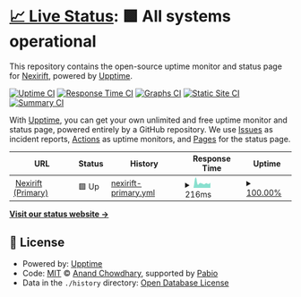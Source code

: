 # [📈 Live Status](https://status.nexirift.com): <!--live status--> **🟩 All systems operational**

This repository contains the open-source uptime monitor and status page for [Nexirift](https://nexirift.com), powered by [Upptime](https://github.com/upptime/upptime).

[![Uptime CI](https://github.com/Nexirift/status/workflows/Uptime%20CI/badge.svg)](https://github.com/Nexirift/status/actions?query=workflow%3A%22Uptime+CI%22)
[![Response Time CI](https://github.com/Nexirift/status/workflows/Response%20Time%20CI/badge.svg)](https://github.com/Nexirift/status/actions?query=workflow%3A%22Response+Time+CI%22)
[![Graphs CI](https://github.com/Nexirift/status/workflows/Graphs%20CI/badge.svg)](https://github.com/Nexirift/status/actions?query=workflow%3A%22Graphs+CI%22)
[![Static Site CI](https://github.com/Nexirift/status/workflows/Static%20Site%20CI/badge.svg)](https://github.com/Nexirift/status/actions?query=workflow%3A%22Static+Site+CI%22)
[![Summary CI](https://github.com/Nexirift/status/workflows/Summary%20CI/badge.svg)](https://github.com/Nexirift/status/actions?query=workflow%3A%22Summary+CI%22)

With [Upptime](https://upptime.js.org), you can get your own unlimited and free uptime monitor and status page, powered entirely by a GitHub repository. We use [Issues](https://github.com/Nexirift/status/issues) as incident reports, [Actions](https://github.com/Nexirift/status/actions) as uptime monitors, and [Pages](https://status.nexirift.com) for the status page.

<!--start: status pages-->
<!-- This summary is generated by Upptime (https://github.com/upptime/upptime) -->
<!-- Do not edit this manually, your changes will be overwritten -->
<!-- prettier-ignore -->
| URL | Status | History | Response Time | Uptime |
| --- | ------ | ------- | ------------- | ------ |
| <img alt="" src="https://icons.duckduckgo.com/ip3/nexirift.com.ico" height="13"> [Nexirift (Primary)](https://nexirift.com) | 🟩 Up | [nexirift-primary.yml](https://github.com/Nexirift/status/commits/HEAD/history/nexirift-primary.yml) | <details><summary><img alt="Response time graph" src="./graphs/nexirift-primary/response-time-week.png" height="20"> 216ms</summary><br><a href="https://status.nexirift.com/history/nexirift-primary"><img alt="Response time 216" src="https://img.shields.io/endpoint?url=https%3A%2F%2Fraw.githubusercontent.com%2FNexirift%2Fstatus%2FHEAD%2Fapi%2Fnexirift-primary%2Fresponse-time.json"></a><br><a href="https://status.nexirift.com/history/nexirift-primary"><img alt="24-hour response time 217" src="https://img.shields.io/endpoint?url=https%3A%2F%2Fraw.githubusercontent.com%2FNexirift%2Fstatus%2FHEAD%2Fapi%2Fnexirift-primary%2Fresponse-time-day.json"></a><br><a href="https://status.nexirift.com/history/nexirift-primary"><img alt="7-day response time 216" src="https://img.shields.io/endpoint?url=https%3A%2F%2Fraw.githubusercontent.com%2FNexirift%2Fstatus%2FHEAD%2Fapi%2Fnexirift-primary%2Fresponse-time-week.json"></a><br><a href="https://status.nexirift.com/history/nexirift-primary"><img alt="30-day response time 216" src="https://img.shields.io/endpoint?url=https%3A%2F%2Fraw.githubusercontent.com%2FNexirift%2Fstatus%2FHEAD%2Fapi%2Fnexirift-primary%2Fresponse-time-month.json"></a><br><a href="https://status.nexirift.com/history/nexirift-primary"><img alt="1-year response time 216" src="https://img.shields.io/endpoint?url=https%3A%2F%2Fraw.githubusercontent.com%2FNexirift%2Fstatus%2FHEAD%2Fapi%2Fnexirift-primary%2Fresponse-time-year.json"></a></details> | <details><summary><a href="https://status.nexirift.com/history/nexirift-primary">100.00%</a></summary><a href="https://status.nexirift.com/history/nexirift-primary"><img alt="All-time uptime 100.00%" src="https://img.shields.io/endpoint?url=https%3A%2F%2Fraw.githubusercontent.com%2FNexirift%2Fstatus%2FHEAD%2Fapi%2Fnexirift-primary%2Fuptime.json"></a><br><a href="https://status.nexirift.com/history/nexirift-primary"><img alt="24-hour uptime 100.00%" src="https://img.shields.io/endpoint?url=https%3A%2F%2Fraw.githubusercontent.com%2FNexirift%2Fstatus%2FHEAD%2Fapi%2Fnexirift-primary%2Fuptime-day.json"></a><br><a href="https://status.nexirift.com/history/nexirift-primary"><img alt="7-day uptime 100.00%" src="https://img.shields.io/endpoint?url=https%3A%2F%2Fraw.githubusercontent.com%2FNexirift%2Fstatus%2FHEAD%2Fapi%2Fnexirift-primary%2Fuptime-week.json"></a><br><a href="https://status.nexirift.com/history/nexirift-primary"><img alt="30-day uptime 100.00%" src="https://img.shields.io/endpoint?url=https%3A%2F%2Fraw.githubusercontent.com%2FNexirift%2Fstatus%2FHEAD%2Fapi%2Fnexirift-primary%2Fuptime-month.json"></a><br><a href="https://status.nexirift.com/history/nexirift-primary"><img alt="1-year uptime 100.00%" src="https://img.shields.io/endpoint?url=https%3A%2F%2Fraw.githubusercontent.com%2FNexirift%2Fstatus%2FHEAD%2Fapi%2Fnexirift-primary%2Fuptime-year.json"></a></details>

<!--end: status pages-->

[**Visit our status website →**](https://status.nexirift.com)

## 📄 License

- Powered by: [Upptime](https://github.com/upptime/upptime)
- Code: [MIT](./LICENSE) © [Anand Chowdhary](https://anandchowdhary.com), supported by [Pabio](https://pabio.com)
- Data in the `./history` directory: [Open Database License](https://opendatacommons.org/licenses/odbl/1-0/)
